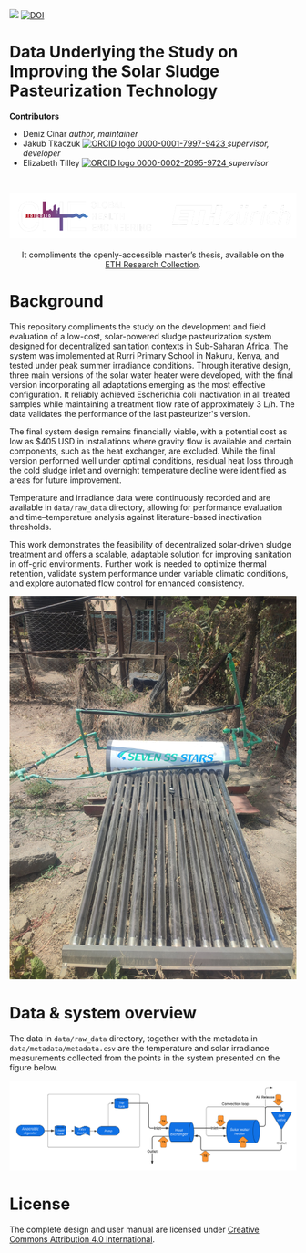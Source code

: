 <!-- badges: start -->
[![](https://img.shields.io/badge/License-CC_BY_4.0-lightgrey.svg)](https://creativecommons.org/licenses/by/4.0/)
[![DOI](https://zenodo.org/badge/DOI/10.5281/zenodo.15223264.svg)](https://doi.org/10.5281/zenodo.15223263)
<!-- badges: end -->

<h1> Data Underlying the Study on Improving the Solar Sludge Pasteurization Technology </h1>

<b>Contributors</b>  
- Deniz Cinar
</a> *author, maintainer*  
- Jakub Tkaczuk <a href="https://orcid.org/0000-0001-7997-9423">
<img alt="ORCID logo" src="https://info.orcid.org/wp-content/uploads/2019/11/orcid_16x16.png" width="16" height="16" /> 0000-0001-7997-9423
</a> *supervisor, developer*  
- Elizabeth Tilley <a href="https://orcid.org/0000-0002-2095-9724">
<img alt="ORCID logo" src="https://info.orcid.org/wp-content/uploads/2019/11/orcid_16x16.png" width="16" height="16" /> 0000-0002-2095-9724
</a> *supervisor*  

<br>
<p align="middle"> 
<img src="img/ETH_GHE_logo_negative.svg" width=600>
<br><br>
It compliments the openly-accessible master’s thesis, available on the<br \>  
<a href="">ETH Research Collection</a>.
</p>

# Background

This repository compliments the study on the development and field evaluation of a low-cost, solar-powered sludge pasteurization system designed for decentralized sanitation contexts in Sub-Saharan Africa. The system was implemented at Rurri Primary School in Nakuru, Kenya, and tested under peak summer irradiance conditions. Through iterative design, three main versions of the solar water heater were developed, with the final version incorporating all adaptations emerging as the most effective configuration. It reliably achieved Escherichia coli inactivation in all treated samples while maintaining a treatment flow rate of approximately 3 L/h. The data validates the performance of the last pasteurizer's version.

The final system design remains financially viable, with a potential cost as low as $405 USD in installations where gravity flow is available and certain components, such as the heat exchanger, are excluded. While the final version performed well under optimal conditions, residual heat loss through the cold sludge inlet and overnight temperature decline were identified as areas for future improvement.

Temperature and irradiance data were continuously recorded and are available in `data/raw_data` directory, allowing for performance evaluation and time–temperature analysis against literature-based inactivation thresholds.

This work demonstrates the feasibility of decentralized solar-driven sludge treatment and offers a scalable, adaptable solution for improving sanitation in off-grid environments. Further work is needed to optimize thermal retention, validate system performance under variable climatic conditions, and explore automated flow control for enhanced consistency.

![](img/swh.jpg)

# Data & system overview

The data in `data/raw_data` directory, together with the metadata in `data/metadata/metadata.csv` are the temperature and solar irradiance measurements collected from the points in the system presented on the figure below.

![](img/swh_PandID_with_sensors.png)

# License

The complete design and user manual are licensed under [Creative Commons Attribution 4.0 International](https://github.com/Global-Health-Engineering/glass-crusher-design/blob/main/LICENSE.md).
